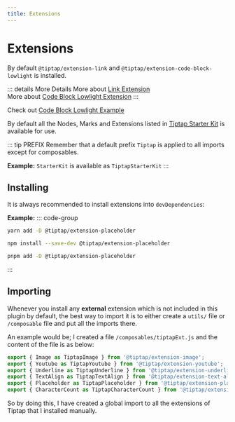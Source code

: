 ```yaml
---
title: Extensions
---
```


# Extensions

By default `@tiptap/extension-link` and `@tiptap/extension-code-block-lowlight` is installed.

::: details More Details
More about [Link Extension](https://tiptap.dev/docs/editor/api/marks/link)  
More about [Code Block Lowlight Extension](https://tiptap.dev/docs/editor/api/nodes/code-block-lowlight)
:::

Check out [Code Block Lowlight Example](/examples/lowlight)

By default all the Nodes, Marks and Extensions listed in [Tiptap Starter Kit](https://tiptap.dev/docs/editor/api/extensions/starter-kit) is available for use.

::: tip PREFIX
Remember that a default prefix `Tiptap` is applied to all imports except for composables.

**Example:** `StarterKit` is available as `TiptapStarterKit`
:::

## Installing

It is always recommended to install extensions into `devDependencies`:

**Example:**
::: code-group

```sh [yarn]
yarn add -D @tiptap/extension-placeholder
```

```sh [npm]
npm install --save-dev @tiptap/extension-placeholder
```

```sh [pnpm]
pnpm add -D @tiptap/extension-placeholder
```

:::

## Importing

Whenever you install any **external** extension which is not included in this plugin by default, the best way to import it is to either create a `utils/` file or `/composable` file and put all the imports there.

An example would be; I created a file `/composables/tiptapExt.js` and the content of the file is as below:

```js
export { Image as TiptapImage } from '@tiptap/extension-image';
export { Youtube as TiptapYoutube } from '@tiptap/extension-youtube';
export { Underline as TiptapUnderline } from '@tiptap/extension-underline';
export { TextAlign as TiptapTextAlign } from '@tiptap/extension-text-align';
export { Placeholder as TiptapPlaceholder } from '@tiptap/extension-placeholder';
export { CharacterCount as TiptapCharacterCount } from '@tiptap/extension-character-count';
```

So by doing this, I have created a global import to all the extensions of Tiptap that I installed manually.
